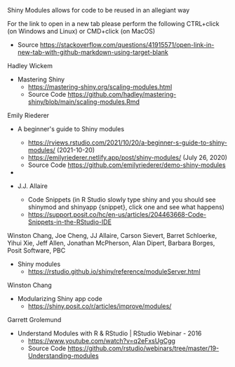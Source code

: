 Shiny Modules allows for code to be reused in an allegiant way

For the link to open in a new tab please perform the following CTRL+click (on Windows and Linux) or CMD+click (on MacOS)
* Source https://stackoverflow.com/questions/41915571/open-link-in-new-tab-with-github-markdown-using-target-blank

Hadley Wickem
* Mastering Shiny 
  * https://mastering-shiny.org/scaling-modules.html
  * Source Code https://github.com/hadley/mastering-shiny/blob/main/scaling-modules.Rmd

Emily Riederer
* A beginner's guide to Shiny modules 
  * https://rviews.rstudio.com/2021/10/20/a-beginner-s-guide-to-shiny-modules/ (2021-10-20)
  * https://emilyriederer.netlify.app/post/shiny-modules/ (July 26, 2020)
  * Source Code https://github.com/emilyriederer/demo-shiny-modules
* 

* J.J. Allaire
  * Code Snippets (in R Studio slowly type shiny and you should see shinymod and shinyapp {snippet}, click one and see what happens)
  * https://support.posit.co/hc/en-us/articles/204463668-Code-Snippets-in-the-RStudio-IDE

Winston Chang, Joe Cheng, JJ Allaire, Carson Sievert, Barret Schloerke, Yihui Xie, Jeff Allen, Jonathan McPherson, Alan Dipert, Barbara Borges, Posit Software, PBC
* Shiny modules
  * https://rstudio.github.io/shiny/reference/moduleServer.html

Winston Chang
* Modularizing Shiny app code
  * https://shiny.posit.co/r/articles/improve/modules/

Garrett Grolemund
* Understand Modules with R & RStudio | RStudio Webinar - 2016
  * https://www.youtube.com/watch?v=q2eFxsUgCgg
  * Source Code https://github.com/rstudio/webinars/tree/master/19-Understanding-modules
